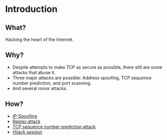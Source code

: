# Introduction

## What?

Hacking the heart of the Internet.

## Why?

* Despite attempts to make TCP as secure as possible, there still are some attacks that abuse it.
* Three major attacks are possible: Address spoofing, TCP sequence number prediction, and port scanning.
* And several minor attacks.

## How?

* [IP-Spoofing](ip-spoofing.md)
* [Replay attack](replay-attack.md)
* [TCP sequence number prediction attack](tcp-snp.md)
* [Hijack session](hijack-session.md)
